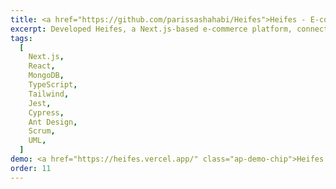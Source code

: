 ```yaml
---
title: <a href="https://github.com/parissashahabi/Heifes">Heifes - E-commerce Platform Development</a>
excerpt: Developed Heifes, a Next.js-based e-commerce platform, connecting users with stores having surplus unsold food. Implemented with Scrum, detailed UML diagrams, 60% test coverage via Jest, and Cypress integration tests.
tags:
  [
    Next.js,
    React,
    MongoDB,
    TypeScript,
    Tailwind,
    Jest,
    Cypress,
    Ant Design,
    Scrum,
    UML,
  ]
demo: <a href="https://heifes.vercel.app/" class="ap-demo-chip">Heifes Website</a>
order: 11
---
```

